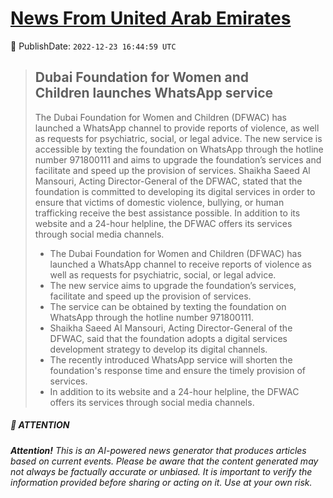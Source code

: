 [News From United Arab Emirates](https://github.com/UAE-Camel/News)
==========


📆 PublishDate: `2022-12-23 16:44:59 UTC`


> ## Dubai Foundation for Women and Children launches WhatsApp service
> 
> The Dubai Foundation for Women and Children (DFWAC) has launched a WhatsApp channel to provide reports of violence, as well as requests for psychiatric, social, or legal advice. The new service is accessible by texting the foundation on WhatsApp through the hotline number 971800111 and aims to upgrade the foundation’s services and facilitate and speed up the provision of services. Shaikha Saeed Al Mansouri, Acting Director-General of the DFWAC, stated that the foundation is committed to developing its digital services in order to ensure that victims of domestic violence, bullying, or human trafficking receive the best assistance possible. In addition to its website and a 24-hour helpline, the DFWAC offers its services through social media channels.
> 
> - The Dubai Foundation for Women and Children (DFWAC) has launched a WhatsApp channel to receive reports of violence as well as requests for psychiatric, social, or legal advice.
> - The new service aims to upgrade the foundation’s services, facilitate and speed up the provision of services.
> - The service can be obtained by texting the foundation on WhatsApp through the hotline number 971800111.
> - Shaikha Saeed Al Mansouri, Acting Director-General of the DFWAC, said that the foundation adopts a digital services development strategy to develop its digital channels.
> - The recently introduced WhatsApp service will shorten the foundation's response time and ensure the timely provision of services.
> - In addition to its website and a 24-hour helpline, the DFWAC offers its services through social media channels.


##### 📝 ATTENTION

###### **Attention!** This is an AI-powered news generator that produces articles based on current events. Please be aware that the content generated may not always be factually accurate or unbiased. It is important to verify the information provided before sharing or acting on it. Use at your own risk.
